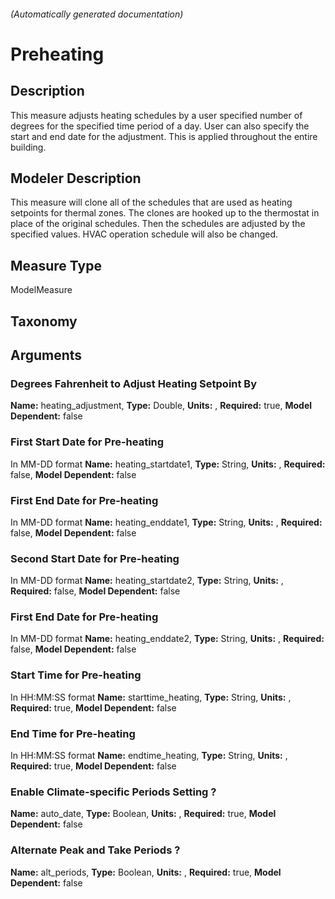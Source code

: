 

###### (Automatically generated documentation)

# Preheating

## Description
This measure adjusts heating schedules by a user specified number of degrees for the specified time period of a day. User can also specify the start and end date for the adjustment. This is applied throughout the entire building.

## Modeler Description
This measure will clone all of the schedules that are used as heating setpoints for thermal zones. The clones are hooked up to the thermostat in place of the original schedules. Then the schedules are adjusted by the specified values. HVAC operation schedule will also be changed. 

## Measure Type
ModelMeasure

## Taxonomy


## Arguments


### Degrees Fahrenheit to Adjust Heating Setpoint By

**Name:** heating_adjustment,
**Type:** Double,
**Units:** ,
**Required:** true,
**Model Dependent:** false

### First Start Date for Pre-heating
In MM-DD format
**Name:** heating_startdate1,
**Type:** String,
**Units:** ,
**Required:** false,
**Model Dependent:** false

### First End Date for Pre-heating
In MM-DD format
**Name:** heating_enddate1,
**Type:** String,
**Units:** ,
**Required:** false,
**Model Dependent:** false

### Second Start Date for Pre-heating
In MM-DD format
**Name:** heating_startdate2,
**Type:** String,
**Units:** ,
**Required:** false,
**Model Dependent:** false

### First End Date for Pre-heating
In MM-DD format
**Name:** heating_enddate2,
**Type:** String,
**Units:** ,
**Required:** false,
**Model Dependent:** false

### Start Time for Pre-heating
In HH:MM:SS format
**Name:** starttime_heating,
**Type:** String,
**Units:** ,
**Required:** true,
**Model Dependent:** false

### End Time for Pre-heating
In HH:MM:SS format
**Name:** endtime_heating,
**Type:** String,
**Units:** ,
**Required:** true,
**Model Dependent:** false

### Enable Climate-specific Periods Setting ?

**Name:** auto_date,
**Type:** Boolean,
**Units:** ,
**Required:** true,
**Model Dependent:** false

### Alternate Peak and Take Periods ?

**Name:** alt_periods,
**Type:** Boolean,
**Units:** ,
**Required:** true,
**Model Dependent:** false




